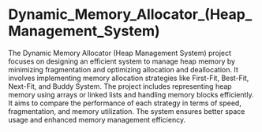 # Dynamic_Memory_Allocator_(Heap_Management_System)
The Dynamic Memory Allocator (Heap Management System) project focuses on designing an efficient system to manage heap memory by minimizing fragmentation and optimizing allocation and deallocation. It involves implementing memory allocation strategies like First-Fit, Best-Fit, Next-Fit, and Buddy System. The project includes representing heap memory using arrays or linked lists and handling memory blocks efficiently. It aims to compare the performance of each strategy in terms of speed, fragmentation, and memory utilization. The system ensures better space usage and enhanced memory management efficiency.
